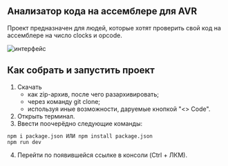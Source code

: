 ## Анализатор кода на ассемблере для AVR

Проект предназначен для людей, которые хотят проверить свой код на ассемблере на число clocks и opcode.

![интерфейс](http://d.zaix.ru/xoUA.png)

## Как собрать и запустить проект

1. Скачать
    - как zip-архив, после чего разархивировать;
    - через команду git clone; 
    - используя иные возможности, даруемые кнопкой "<> Code".
2. Открыть терминал.
3. Ввести поочерёдно следующие команды:
```
npm i package.json ИЛИ npm install package.json
npm run dev
```
4. Перейти по появившейся ссылке в консоли (Ctrl + ЛКМ).
